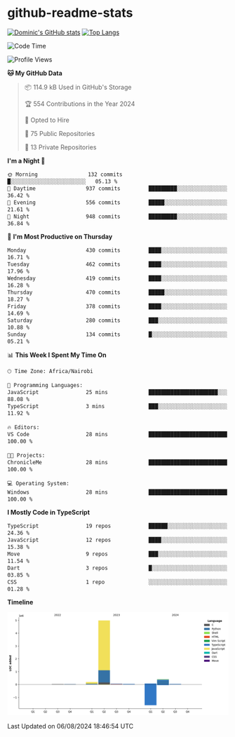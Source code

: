 # github-readme-stats
[![Dominic's GitHub stats](https://github-readme-stats.vercel.app/api?username=Domengo&show_icons=true)](https://github.com/anuraghazra/github-readme-stats)
[![Top Langs](https://github-readme-stats.vercel.app/api/top-langs/?username=Domengo&show_icons=true)](https://github.com/Domengo/github-readme-stats)

<!--START_SECTION:waka-->
![Code Time](http://img.shields.io/badge/Code%20Time-780%20hrs%204%20mins-blue)

![Profile Views](http://img.shields.io/badge/Profile%20Views-0-blue)

**🐱 My GitHub Data** 

> 📦 114.9 kB Used in GitHub's Storage 
 > 
> 🏆 554 Contributions in the Year 2024
 > 
> 💼 Opted to Hire
 > 
> 📜 75 Public Repositories 
 > 
> 🔑 13 Private Repositories 
 > 
**I'm a Night 🦉** 

```text
🌞 Morning                132 commits         █░░░░░░░░░░░░░░░░░░░░░░░░   05.13 % 
🌆 Daytime                937 commits         █████████░░░░░░░░░░░░░░░░   36.42 % 
🌃 Evening                556 commits         █████░░░░░░░░░░░░░░░░░░░░   21.61 % 
🌙 Night                  948 commits         █████████░░░░░░░░░░░░░░░░   36.84 % 
```
📅 **I'm Most Productive on Thursday** 

```text
Monday                   430 commits         ████░░░░░░░░░░░░░░░░░░░░░   16.71 % 
Tuesday                  462 commits         ████░░░░░░░░░░░░░░░░░░░░░   17.96 % 
Wednesday                419 commits         ████░░░░░░░░░░░░░░░░░░░░░   16.28 % 
Thursday                 470 commits         █████░░░░░░░░░░░░░░░░░░░░   18.27 % 
Friday                   378 commits         ████░░░░░░░░░░░░░░░░░░░░░   14.69 % 
Saturday                 280 commits         ███░░░░░░░░░░░░░░░░░░░░░░   10.88 % 
Sunday                   134 commits         █░░░░░░░░░░░░░░░░░░░░░░░░   05.21 % 
```


📊 **This Week I Spent My Time On** 

```text
🕑︎ Time Zone: Africa/Nairobi

💬 Programming Languages: 
JavaScript               25 mins             ██████████████████████░░░   88.08 % 
TypeScript               3 mins              ███░░░░░░░░░░░░░░░░░░░░░░   11.92 % 

🔥 Editors: 
VS Code                  28 mins             █████████████████████████   100.00 % 

🐱‍💻 Projects: 
ChronicleMe              28 mins             █████████████████████████   100.00 % 

💻 Operating System: 
Windows                  28 mins             █████████████████████████   100.00 % 
```

**I Mostly Code in TypeScript** 

```text
TypeScript               19 repos            ██████░░░░░░░░░░░░░░░░░░░   24.36 % 
JavaScript               12 repos            ████░░░░░░░░░░░░░░░░░░░░░   15.38 % 
Move                     9 repos             ███░░░░░░░░░░░░░░░░░░░░░░   11.54 % 
Dart                     3 repos             █░░░░░░░░░░░░░░░░░░░░░░░░   03.85 % 
CSS                      1 repo              ░░░░░░░░░░░░░░░░░░░░░░░░░   01.28 % 
```



**Timeline**

![Lines of Code chart](https://raw.githubusercontent.com/Domengo/Domengo/main/assets/bar_graph.png)


 Last Updated on 06/08/2024 18:46:54 UTC
<!--END_SECTION:waka-->


